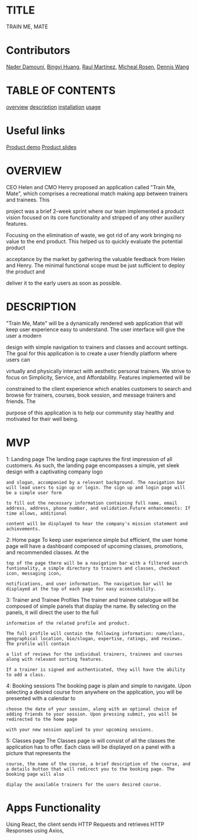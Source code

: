 # TITLE
TRAIN ME, MATE

# Contributors
[Nader Damouni](https://github.com/naderDamouni),
[Bingyi Huang](https://github.com/B1-sauce),
[Raul Martinez](https://github.com/raulm91),
[Micheal Rosen](https://github.com/tichaeltosen),
[Dennis Wang](https://github.com/denniswang10)

 # TABLE OF CONTENTS
[overview](#overview)
[description](#description)
[installation](#installation)
[usage](#mvp)

# Useful links
[Product demo](https://www.youtube.com/watch?v=LjONY97xeag&ab_channel=BingyiHuang)
[Product slides](https://docs.google.com/presentation/d/1QTqumdDLUiuOTjzmuYIOSXg_7xGrFqjiGDzyqG2-tDw/edit?usp=sharing)


# OVERVIEW
   CEO Helen and CMO Henry proposed an application called "Train Me, Mate", which comprises a recreational match making app between trainers and trainees. This

   project was a brief 2-week sprint where our team implemented a product vision focused on its core functionality and stripped of any other auxillery features.

   Focusing on the elimination of waste, we got rid of any work bringing no value to the end product. This helped us to quickly evaluate the potential product

   acceptance by the market by gathering the valuable feedback from Helen and Henry. The minimal functional scope must be just sufficient to deploy the product and

   deliver it to the early users as soon as possible.

# DESCRIPTION
  "Train Me, Mate" will be a dynamically rendered web application that will keep user experience easy to understand. The user interface will give the user a modern

  design with simple navigation to trainers and classes and account settings. The goal for this application is to create a user friendly platform where users can

  virtually and physically interact with aesthetic personal trainers. We strive to focus on Simplicity, Service, and Affordability. Features implemented will be

  constrained to the client experience which enables customers to search and browse for trainers, courses, book session, and message trainers and friends. The

  purpose of this application is to help our community stay healthy and motivated for their well being.

# MVP
  1: Landing page
    The landing page captures the first impression of all customers. As such, the landing page encompasses a simple, yet sleek design with a captivating company logo

    and slogan, accompanied by a relevant background. The navigation bar will lead users to sign up or login. The sign up and login page will be a simple user form

    to fill out the necessary information containing full name, email address, address, phone number, and validation.Future enhancements: If time allows, additional

    content will be displayed to hear the company's mission statement and achievements.

  2: Home page
    To keep user experience simple but efficient, the user home page will have a dashboard composed of upcoming classes, promotions, and recommended classes. At the

    top of the page there will be a navigation bar with a filtered search funtionality, a simple directory to trainers and classes, checkout icon, messaging icon,

    notifications, and user information. The navigation bar will be displayed at the top of each page for easy accessebility.

  3: Trainer and Trainee Profiles
    The trainer and trainee catalogue will be composed of simple panels that display the name. By selecting on the panels, it will direct the user to the full

    information of the related profile and product.

    The full profile will contain the following information: name/class, geographical location, bio/slogan, expertise, ratings, and reviews. The profile will contain

    a list of reviews for the individual trainers, trainees and courses along with relevant sorting features.

    If a trainer is signed and authenticated, they will have the ability to add a class.

  4: Booking sessions
    The booking page is plain and simple to navigate. Upon selecting a desired course from anywhere on the application, you will be presented with a calendar to

    choose the date of your session, along with an optional choice of adding friends to your session. Upon pressing submit, you will be redirected to the home page

    with your new session applied to your upcoming sessions.

  5: Classes page
    The Classes page is will consist of all the classes the application has to offer. Each class will be displayed on a panel with a picture that represents the

    course, the name of the course, a brief description of the course, and a details button that will redirect you to the booking page. The booking page will also

    diplay the available trainers for the users desired course.

# Apps Functionality
  Using React, the client sends HTTP Requests and retrieves HTTP Responses using Axios,
